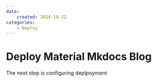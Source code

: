 ```yaml
---
date:
    created: 2024-10-22
categories:
    - Deploy
---
```


# Deploy Material Mkdocs Blog

The next step is configuring deplpoyment
